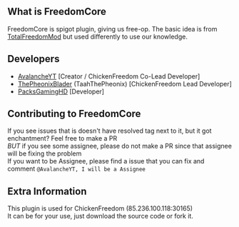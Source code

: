 ## What is FreedomCore
FreedomCore is spigot plugin, giving us free-op. The basic idea is from [TotalFreedomMod](https://github.com/TotalFreedom/TotalFreedomMod) but used differently to use our knowledge.

## Developers
- [AvalancheYT](https://github.com/AvalancheYT) [Creator / ChickenFreedom Co-Lead Developer]
- [ThePheonixBlader](https://github.com/ThePheonixBlader) (TaahThePheonix) [ChickenFreedom Lead Developer] 
- [PacksGamingHD](https://github.com/PacksGamingHD) [Developer]

## Contributing to FreedomCore
If you see issues that is doesn't have resolved tag next to it, but it got enchantment? Feel free to make a PR<br>
*BUT* if you see some assignee, please do not make a PR since that assignee will be fixing the problem<br>
If you want to be Assignee, please find a issue that you can fix and comment ```@AvalancheYT, I will be a Assignee```

## Extra Information
This plugin is used for ChickenFreedom (85.236.100.118:30165)<br>
It can be for your use, just download the source code or fork it.
